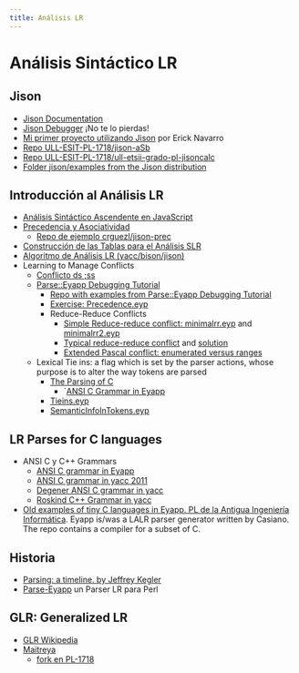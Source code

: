 ```yaml
---
title: Análisis LR
---
```



# Análisis Sintáctico LR

## Jison

* [Jison Documentation](https://gerhobbelt.github.io/jison/docs/)
* [Jison Debugger](https://nolanlawson.github.io/jison-debugger/) ¡No te lo pierdas!
* [Mi primer proyecto utilizando Jison](https://ericknavarro.io/2019/07/21/17-Mi-primer-proyecto-utilizando-Jison-Linux/) por Erick Navarro
* [Repo ULL-ESIT-PL-1718/jison-aSb](https://github.com/ULL-ESIT-PL-1718/jison-aSb)
* [Repo ULL-ESIT-PL-1718/ull-etsii-grado-pl-jisoncalc](https://github.com/ULL-ESIT-PL-1718/ull-etsii-grado-pl-jisoncalc)
* [Folder jison/examples from the Jison distribution](https://github.com/zaach/jison/tree/master/examples)

## Introducción al Análisis LR

* [Análisis Sintáctico Ascendente en JavaScript](https://crguezl.github.io/pl-html/node43.html)
* [Precedencia y Asociatividad](https://crguezl.github.io/pl-html/node57.html)
    - [Repo de ejemplo crguezl/jison-prec](https://github.com/crguezl/jison-prec)
* [Construcción de las Tablas para el Análisis SLR](https://crguezl.github.io/pl-html/node49.html)
* [Algoritmo de Análisis LR (yacc/bison/jison)](https://crguezl.github.io/pl-html/node55.html)
* Learning to Manage Conflicts
    * [Conflicto ds ;ss](https://github.com/crguezl/jison-decs-sts)
    * [Parse::Eyapp Debugging Tutorial](https://search.cpan.org/~casiano/Parse-Eyapp-1.182/lib/Parse/Eyapp/debuggingtut.pod)
      * [Repo with examples from Parse::Eyapp Debugging Tutorial](https://github.com/ULL-ESIT-PL/eyapp-debugging-tutorial)
      * [Exercise: Precedence.eyp](https://github.com/ULL-ESIT-PL/eyapp-debugging-tutorial/blob/master/Precedencia.eyp)
      * Reduce-Reduce Conflicts
          * [Simple Reduce-reduce conflict: minimalrr.eyp](https://github.com/ULL-ESIT-PL/eyapp-debugging-tutorial/blob/master/minimalrr.eyp) and [minimalrr2.eyp](https://github.com/ULL-ESIT-PL/eyapp-debugging-tutorial/blob/master/minimalrr2.eyp)
          * [Typical reduce-reduce conflict](https://github.com/ULL-ESIT-PL/eyapp-debugging-tutorial/blob/f630aea789828342bfa953b852e189ad073752b4/typicalrr.eyp) and [solution](https://github.com/ULL-ESIT-PL/eyapp-debugging-tutorial/blob/f630aea789828342bfa953b852e189ad073752b4/correcttypicalrr.eyp)
          * [Extended Pascal conflict: enumerated versus ranges](https://github.com/ULL-ESIT-PL/eyapp-debugging-tutorial/blob/f630aea789828342bfa953b852e189ad073752b4/pascalenumeratedvsrange.eyp)
     * Lexical Tie ins: a flag which is set by the parser actions, whose purpose is to alter the way tokens are parsed
          * [The Parsing of C](https://search.cpan.org/~casiano/Parse-Eyapp-1.182/lib/Parse/Eyapp/debuggingtut.pod#The_Parsing_of_C)
              * `[ANSI C Grammar in Eyapp](https://github.com/ULL-ESIT-PL/eyapp-language-examples/tree/master/C)
          * [Tieins.eyp](https://github.com/ULL-ESIT-PL/eyapp-debugging-tutorial/blob/master/Tieins.eyp)
          * [SemanticInfoInTokens.eyp](https://github.com/ULL-ESIT-PL/eyapp-debugging-tutorial/blob/master/SemanticInfoInTokens.eyp)


## LR Parses for C languages

* ANSI C y C++ Grammars
    * [ANSI C grammar in Eyapp](https://github.com/ULL-ESIT-PL/eyapp-language-examples/tree/master/C)
    * [ANSI C grammar in yacc 2011](https://www.quut.com/c/ANSI-C-grammar-y-2011.html)
    * [Degener ANSI C grammar in yacc](https://github.com/ULL-ESIT-PL-1718/degener-C-grammar)
    * [Roskind C++ Grammar in yacc](https://github.com/ULL-ESIT-PL-1718/roskind-C-plusplus-grammar)
* [Old examples of tiny C languages in Eyapp. PL de la Antigua Ingeniería Informática](https://github.com/ULL-ESIT-PL-1718/old-PL-compiler-in-eyapp). Eyapp is/was a LALR parser generator written by Casiano. The repo contains a compiler for a subset of C.

## Historia

* [Parsing: a timeline. by Jeffrey Kegler](https://jeffreykegler.github.io/personal/timeline_v3)
* [Parse-Eyapp](https://search.cpan.org/~wbraswell/Parse-Eyapp-1.21/eyapp) un Parser LR para Perl


## GLR: Generalized LR

* [GLR Wikipedia](https://en.wikipedia.org/wiki/GLR_parser)
* [Maitreya](https://github.com/hackwaly/maitreya)
    - [fork en PL-1718](https://github.com/ULL-ESIT-PL-1718/maitreya)


